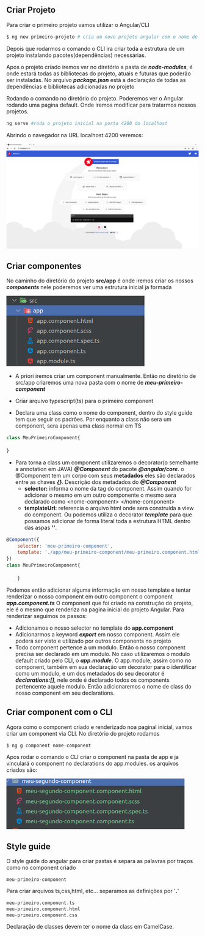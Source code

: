 ## Criar Projeto
Para criar o primeiro projeto vamos utilizar o Angular/CLI

~~~ bash
$ ng new primeiro-projeto # cria um novo projeto angular com o nome de primeiro-projeto
~~~
Depois que rodarmos o comando o CLI ira criar toda a estrutura de um projeto
instalando pacotes(dependências) necessárias.

Apos o projeto criado iremos ver no diretório a pasta de ***node-modules***, é onde estará
todas as bibliotecas do projeto, atuais e futuras que poderão ser instaladas.
No arquivo ***package.json*** está a declaração de todas as dependências e bibliotecas adicionadas no projeto


 Rodando o comando no diretório do projeto. Poderemos ver o Angular rodando uma pagina default. Onde iremos
modificar para tratarmos nossos projetos.
~~~ bash
ng serve #roda o projeto inicial na porta 4200 do localhost
~~~

Abrindo o navegador na URL localhost:4200 veremos:

![](/annotations/assets/img/intro_005.png)

## Criar componentes
No caminho do diretório do projeto **src/app** é onde iremos criar os nossos ***components***
nele poderemos ver uma estrutura inicial ja formada

![](/annotations/assets/img/intro_006.png)

- A priori iremos criar um component manualmente. Então no diretório de src/app criaremos uma nova
pasta com o nome de ***meu-primeiro-component***

- Criar arquivo typescript(ts) para o primeiro component

- Declara uma class como o nome do component, dentro do style guide tem que seguir os padrões. Por enquanto
a class não sera um component, sera apenas uma class normal em TS

~~~ javascript
class MeuPrimeiroComponent{

}
~~~

-  Para torna a class um component utilizaremos o decorator(o semelhante a annotation em JAVA)
***@Component*** do pacote ***@angular/core***. o @Component tem um corpo com seus **metadados** eles são
declarados entre as chaves ***{}***. Descrição dos metadados do ***@Component***
    - **selector:** informa o nome da tag do component. Assim quando for adicionar o mesmo em um outro componente
o mesmo sera declarado como \<nome-component\> \</nome-component\>
    - **templateUrl:** referencia o arquivo html onde sera construída a view do component. Ou podemos utiliza o decorator 
***template*** para que possamos adicionar de forma literal toda a estrutura HTML dentro das aspas  **''**.


~~~ javascript
@Component({
    selector: 'meu-primeiro-component',
    template: './app/meu-primeiro-component/meu-primeiro.component.html'
})
class MeuPrimeiroComponent{
    
    }
~~~

 Podemos então adicionar alguma informação em nosso template e tentar renderizar o nosso component em outro component
o component ***app.component.ts*** O component que foi criado na construção do projeto, ele é o mesmo que renderiza 
na pagina inicial do projeto Angular. Para renderizar seguimos os passos:

- Adicionamos o nosso selector no template do **app.component**
- Adicionarmos a keyword ***export*** em nosso component. Assim ele poderá ser visto e utilizado por outros components 
no projeto
- Todo component pertence a um modulo. Então o nosso component precisa ser declarado em um modulo. No caso utilizaremos
o modulo default criado pelo CLI, o ***app.module***. O app.module, assim como no component, também em sua declaração
um decorator para o identificar como um modulo, e um dos metadados do seu decorator é ***declarations:[]***, nele onde
é declarado todos os components pertencente aquele modulo. Então adicionaremos o nome de class do nosso component em seu
declarations.

## Criar component com o CLI
Agora como o component criado e renderizado noa paginal inicial, vamos criar um component via
CLI. 
No diretório do projeto rodamos

~~~ javascript
$ ng g component nome-component
~~~

Apos rodar o comando o CLI criar o component na pasta de app e ja vinculará o component
no declarations do app.modules.
os arquivos criados são:

![](/annotations/assets/img/intro_007.png)

 



## Style guide
O style guide do angular para criar pastas é separa as palavras por traços como no component criado

    meu-primeiro-component

Para criar arquivos ts,css,html, etc... separamos as definições por '**.**'

    meu-primeiro.component.ts
    meu-primeiro.component.html
    meu-primeiro.component.css
    
Declaração de classes devem ter o nome da class em CamelCase.


